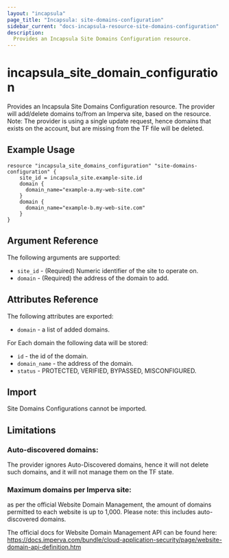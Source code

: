 ```yaml
---
layout: "incapsula"
page_title: "Incapsula: site-domains-configuration"
sidebar_current: "docs-incapsula-resource-site-domains-configuration"
description:
  Provides an Incapsula Site Domains Configuration resource.
---
```


# incapsula_site_domain_configuration

Provides an Incapsula Site Domains Configuration resource.
The provider will add/delete domains to/from an Imperva site, based on the resource.
Note: The provider is using a single update request, hence domains that exists on the account, but are missing from the TF file will be deleted.

## Example Usage

```hcl
resource "incapsula_site_domains_configuration" "site-domains-configuration" {
    site_id = incapsula_site.example-site.id
    domain {
      domain_name="example-a.my-web-site.com"
    }
    domain {
      domain_name="example-b.my-web-site.com"
    }
}
```

## Argument Reference

The following arguments are supported:

* `site_id` - (Required) Numeric identifier of the site to operate on.
* `domain` - (Required) the address of the domain to add.

## Attributes Reference

The following attributes are exported:

* `domain` - a list of added domains.

For Each domain the following data will be stored:
  * `id` - the id of the domain.
  * `domain_name` - the address of the domain.
  * `status` - PROTECTED, VERIFIED, BYPASSED, MISCONFIGURED.

## Import

Site Domains Configurations cannot be imported.

## Limitations
### Auto-discovered domains: 
The provider ignores Auto-Discovered domains, hence it will not delete such domains, and it will not manage them on the TF state.

### Maximum domains per Imperva site: 
as per the official Website Domain Management, the amount of domains permitted to each website is up to 1,000.
Please note: this includes auto-discovered domains. 

The official docs for Website Domain Management API can be found here: https://docs.imperva.com/bundle/cloud-application-security/page/website-domain-api-definition.htm

